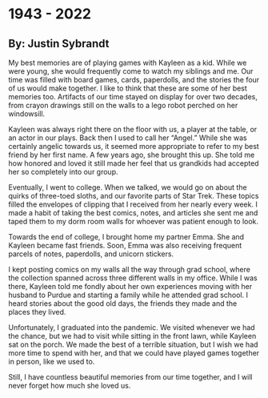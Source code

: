 # 1943 - 2022

## By: Justin Sybrandt

My best memories are of playing games with Kayleen as a kid. While we were
young, she would frequently come to watch my siblings and me. Our time was
filled with board games, cards, paperdolls, and the stories the four of us would
make together. I like to think that these are some of her best memories too.
Artifacts of our time stayed on display for over two decades, from crayon
drawings still on the walls to a lego robot perched on her windowsill.

Kayleen was always right there on the floor with us, a player at the table, or
an actor in our plays. Back then I used to call her “Angel.” While she was
certainly angelic towards us, it seemed more appropriate to refer to my best
friend by her first name. A few years ago, she brought this up. She told me how
honored and loved it still made her feel that us grandkids had accepted her so
completely into our group.

Eventually, I went to college. When we talked, we would go on about the quirks
of three-toed sloths, and our favorite parts of Star Trek. These topics filled
the envelopes of clipping that I received from her nearly every week. I made a
habit of taking the best comics, notes, and articles she sent me and taped them
to my dorm room walls for whoever was patient enough to look.

Towards the end of college, I brought home my partner Emma. She and Kayleen
became fast friends. Soon, Emma was also receiving frequent parcels of notes,
paperdolls, and unicorn stickers.

I kept posting comics on my walls all the way through grad school, where the
collection spanned across three different walls in my office. While I was there,
Kayleen told me fondly about her own experiences moving with her husband to
Purdue and starting a family while he attended grad school. I heard stories
about the good old days, the friends they made and the places they lived.

Unfortunately, I graduated into the pandemic. We visited whenever we had the
chance, but we had to visit while sitting in the front lawn, while Kayleen sat
on the porch. We made the best of a terrible situation, but I wish we had more
time to spend with her, and that we could have played games together in person,
like we used to.

Still, I have countless beautiful memories from our time together, and I will
never forget how much she loved us.


